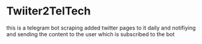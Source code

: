 # Twiiter2TelTech
this is a telegram bot scraping added twitter pages to it daily and notifiying and sending  the content to the user which is subscribed  to the bot
